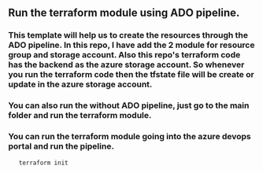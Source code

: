 ## Run the terraform module using ADO pipeline.

### This template will help us to create the resources through the ADO pipeline. In this repo, I have add the 2 module for resource group and storage account. Also this repo's terraform code has the backend as the azure storage account. So whenever you run the terraform code then the tfstate file will be create or update in the azure storage account.

### You can also run the without ADO pipeline, just go to the main folder and run the terraform module.

### You can run the terraform module going into the azure devops portal and run the pipeline.


       terraform init